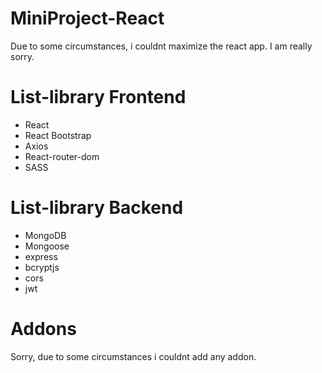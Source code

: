 # MiniProject-React
Due to some circumstances, i couldnt maximize the react app. I am really sorry.
# List-library Frontend
- React
- React Bootstrap
- Axios
- React-router-dom
- SASS
# List-library Backend
- MongoDB
- Mongoose
- express
- bcryptjs
- cors
- jwt
# Addons
Sorry, due to some circumstances i couldnt add any addon.
